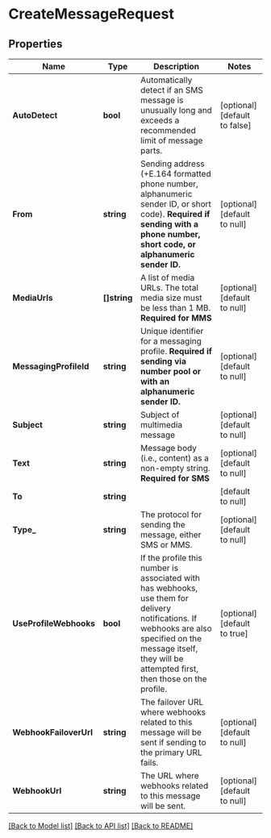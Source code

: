 # CreateMessageRequest

## Properties
Name | Type | Description | Notes
------------ | ------------- | ------------- | -------------
**AutoDetect** | **bool** | Automatically detect if an SMS message is unusually long and exceeds a recommended limit of message parts. | [optional] [default to false]
**From** | **string** | Sending address (+E.164 formatted phone number, alphanumeric sender ID, or short code).  **Required if sending with a phone number, short code, or alphanumeric sender ID.**  | [optional] [default to null]
**MediaUrls** | **[]string** | A list of media URLs. The total media size must be less than 1 MB.  **Required for MMS** | [optional] [default to null]
**MessagingProfileId** | **string** | Unique identifier for a messaging profile.  **Required if sending via number pool or with an alphanumeric sender ID.**  | [optional] [default to null]
**Subject** | **string** | Subject of multimedia message | [optional] [default to null]
**Text** | **string** | Message body (i.e., content) as a non-empty string.  **Required for SMS** | [optional] [default to null]
**To** | **string** |  | [default to null]
**Type_** | **string** | The protocol for sending the message, either SMS or MMS. | [optional] [default to null]
**UseProfileWebhooks** | **bool** | If the profile this number is associated with has webhooks, use them for delivery notifications. If webhooks are also specified on the message itself, they will be attempted first, then those on the profile. | [optional] [default to true]
**WebhookFailoverUrl** | **string** | The failover URL where webhooks related to this message will be sent if sending to the primary URL fails. | [optional] [default to null]
**WebhookUrl** | **string** | The URL where webhooks related to this message will be sent. | [optional] [default to null]

[[Back to Model list]](../README.md#documentation-for-models) [[Back to API list]](../README.md#documentation-for-api-endpoints) [[Back to README]](../README.md)

